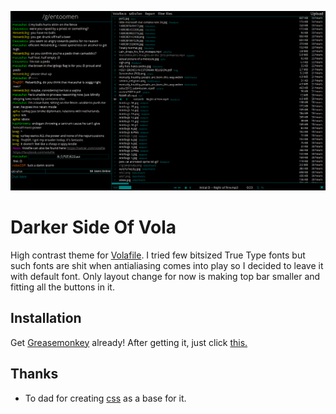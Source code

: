 ![voladark](https://raw.githubusercontent.com/Szero/darker-side-of-vola/master/voladark.png)

Darker Side Of Vola
===================

High contrast theme for [Volafile](https://volafile.io).
I tried few bitsized True Type fonts but such fonts are
shit when antialiasing comes into play so I decided to leave it with default font.
Only layout change for now is making top bar smaller and fitting all the buttons in it.

Installation
------------
Get [Greasemonkey](https://addons.mozilla.org/en-US/firefox/addon/greasemonkey/) already!
After getting it, just click [this.](https://github.com/Szero/darker-side-of-vola/raw/master/extension/darker.user.js)

Thanks
------

- To dad for creating [css](https://userstyles.org/styles/103946/as-dark-as-my-soul) as a base for it.
